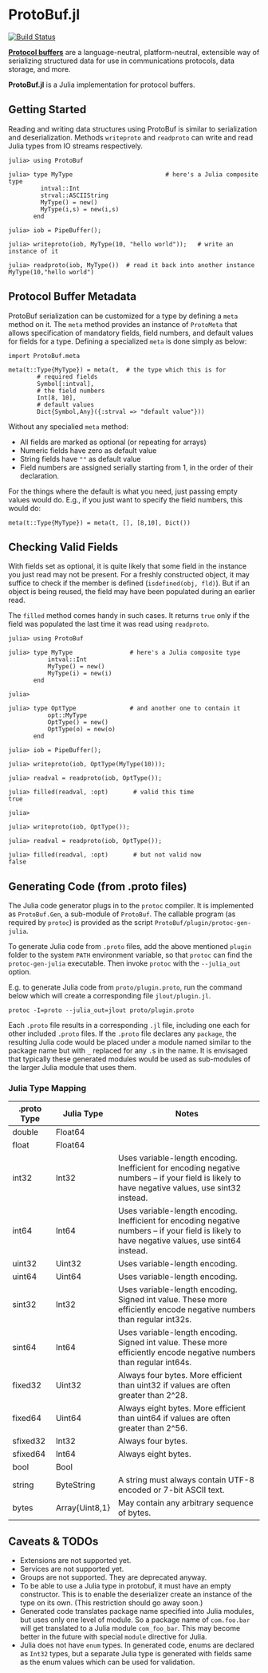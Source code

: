 # ProtoBuf.jl

[![Build Status](https://travis-ci.org/tanmaykm/ProtoBuf.jl.png)](https://travis-ci.org/tanmaykm/ProtoBuf.jl)

[**Protocol buffers**](https://developers.google.com/protocol-buffers/docs/overview) are a language-neutral, platform-neutral, extensible way of serializing structured data for use in communications protocols, data storage, and more.

**ProtoBuf.jl** is a Julia implementation for protocol buffers.


## Getting Started

Reading and writing data structures using ProtoBuf is similar to serialization and deserialization. Methods `writeproto` and `readproto` can write and read Julia types from IO streams respectively.

````
julia> using ProtoBuf

julia> type MyType                          # here's a Julia composite type
         intval::Int
         strval::ASCIIString
         MyType() = new()
         MyType(i,s) = new(i,s)
       end

julia> iob = PipeBuffer();

julia> writeproto(iob, MyType(10, "hello world"));   # write an instance of it

julia> readproto(iob, MyType())  # read it back into another instance
MyType(10,"hello world")
````

## Protocol Buffer Metadata

ProtoBuf serialization can be customized for a type by defining a `meta` method on it. The `meta` method provides an instance of `ProtoMeta` that allows specification of mandatory fields, field numbers, and default values for fields for a type. Defining a specialized `meta` is done simply as below:

````
import ProtoBuf.meta

meta(t::Type{MyType}) = meta(t,  # the type which this is for
		# required fields
		Symbol[:intval],
		# the field numbers
		Int[8, 10], 
		# default values
		Dict{Symbol,Any}({:strval => "default value"}))
````

Without any specialied `meta` method:

- All fields are marked as optional (or repeating for arrays)
- Numeric fields have zero as default value
- String fields have `""` as default value
- Field numbers are assigned serially starting from 1, in the order of their declaration.

For the things where the default is what you need, just passing empty values would do. E.g., if you just want to specify the field numbers, this would do:

````
meta(t::Type{MyType}) = meta(t, [], [8,10], Dict())
````

## Checking Valid Fields

With fields set as optional, it is quite likely that some field in the instance you just read may not be present. For a freshly constructed object, it may suffice to check if the member is defined (`isdefined(obj, fld)`). But if an object is being reused, the field may have been populated during an earlier read. 

The `filled` method comes handy in such cases. It returns `true` only if the field was populated the last time it was read using `readproto`.

````
julia> using ProtoBuf

julia> type MyType                # here's a Julia composite type
           intval::Int
           MyType() = new()
           MyType(i) = new(i)
       end

julia> 

julia> type OptType               # and another one to contain it
           opt::MyType
           OptType() = new()
           OptType(o) = new(o)
       end

julia> iob = PipeBuffer();

julia> writeproto(iob, OptType(MyType(10)));

julia> readval = readproto(iob, OptType());

julia> filled(readval, :opt)       # valid this time
true

julia> 

julia> writeproto(iob, OptType());

julia> readval = readproto(iob, OptType());

julia> filled(readval, :opt)       # but not valid now
false
````


## Generating Code (from .proto files)
The Julia code generator plugs in to the `protoc` compiler. It is implemented as `ProtoBuf.Gen`, a sub-module of `ProtoBuf`. The callable program (as required by `protoc`) is provided as the script `ProtoBuf/plugin/protoc-gen-julia`.

To generate Julia code from `.proto` files, add the above mentioned `plugin` folder to the system `PATH` environment variable, so that `protoc` can find the `protoc-gen-julia` executable. Then invoke `protoc` with the `--julia_out` option. 

E.g. to generate Julia code from `proto/plugin.proto`, run the command below which will create a corresponding file `jlout/plugin.jl`.

`protoc -I=proto --julia_out=jlout proto/plugin.proto`

Each `.proto` file results in a corresponding `.jl` file, including one each for other included `.proto` files. If the `.proto` file declares any `package`, the resulting Julia code would be placed under a module named similar to the package name but with `_` replaced for any `.`s in the name. It is envisaged that typically these generated modules would be used as sub-modules of the larger Julia module that uses them.

### Julia Type Mapping

.proto Type | Julia Type        | Notes
---         | ---               | ---
double      | Float64           | 
float       | Float64           | 
int32       | Int32             | Uses variable-length encoding. Inefficient for encoding negative numbers – if your field is likely to have negative values, use sint32 instead.
int64       | Int64             | Uses variable-length encoding. Inefficient for encoding negative numbers – if your field is likely to have negative values, use sint64 instead.
uint32      | Uint32            | Uses variable-length encoding.
uint64      | Uint64            | Uses variable-length encoding.
sint32      | Int32             | Uses variable-length encoding. Signed int value. These more efficiently encode negative numbers than regular int32s.
sint64      | Int64             | Uses variable-length encoding. Signed int value. These more efficiently encode negative numbers than regular int64s.
fixed32     | Uint32            | Always four bytes. More efficient than uint32 if values are often greater than 2^28.
fixed64     | Uint64            | Always eight bytes. More efficient than uint64 if values are often greater than 2^56.
sfixed32    | Int32             | Always four bytes.
sfixed64    | Int64             | Always eight bytes.
bool        | Bool              | 
string      | ByteString        | A string must always contain UTF-8 encoded or 7-bit ASCII text.
bytes       | Array{Uint8,1}    | May contain any arbitrary sequence of bytes.


## Caveats &amp; TODOs

- Extensions are not supported yet.
- Services are not supported yet.
- Groups are not supported. They are deprecated anyway.
- To be able to use a Julia type in protobuf, it must have an empty constructor. This is to enable the deserializer create an instance of the type on its own. (This restriction should go away soon.)
- Generated code translates package name specified into Julia modules, but uses only one level of module. So a package name of `com.foo.bar` will get translated to a Julia module `com_foo_bar`. This may become better in the future with special `module` directive for Julia.
- Julia does not have `enum` types. In generated code, enums are declared as `Int32` types, but a separate Julia type is generated with fields same as the enum values which can be used for validation.


